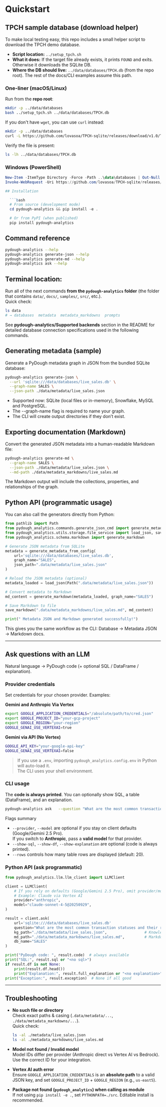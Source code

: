 # Quickstart

## TPCH sample database (download helper)

To make local testing easy, this repo includes a small helper script to download the TPCH demo database.

- **Script location:** `../setup_tpch.sh`
- **What it does:** If the target file already exists, it prints `FOUND` and exits. Otherwise it downloads the SQLite DB.
- **Where the DB should live:** `../data/databases/TPCH.db` (from the repo root). The rest of the docs/CLI examples assume this path.

### One-liner (macOS/Linux)

Run from the **repo root**:

```bash
mkdir -p ../data/databases
bash ../setup_tpch.sh ../data/databases/TPCH.db
```

If you don't have `wget`, you can use `curl` instead:

```bash
mkdir -p ../data/databases
curl -L https://github.com/lovasoa/TPCH-sqlite/releases/download/v1.0/TPC-H.db -o ../data/databases/TPCH.db
```

Verify the file is present:

```bash
ls -lh ../data/databases/TPCH.db
```

### Windows (PowerShell)

```powershell
New-Item -ItemType Directory -Force -Path ..\data\databases | Out-Null
Invoke-WebRequest -Uri https://github.com/lovasoa/TPCH-sqlite/releases/download/v1.0/TPC-H.db -OutFile ..\data\databases\TPCH.db

## Installation

  ```bash
  # From source (development mode)
  cd pydough-analytics && pip install -e .

  # Or from PyPI (when published)
  pip install pydough-analytics
  ```

## Command reference

```bash
pydough-analytics --help
pydough-analytics generate-json --help
pydough-analytics generate-md --help
pydough-analytics ask --help
```

## **Terminal location:** 

Run all of the next commands **from the `pydough-analytics` folder** (the folder that contains `data/`, `docs/`, `samples/`, `src/`, etc.).  
 Quick check:
 ```bash
 ls data
 # → databases  metadata  metadata_markdowns  prompts
 ```
See **pydough-analytics/Supported backends** section in the README for detailed database connection specifications used in the following commands.

## Generating metadata (sample)

Generate a PyDough metadata graph in JSON from the bundled SQLite database:

  ```bash
  pydough-analytics generate-json \
    --url 'sqlite:///data/databases/live_sales.db' \
    --graph-name SALES \
    --json-path ./data/metadata/live_sales.json
  ```

- Supported now: SQLite (local files or in-memory), Snowflake, MySQL and PostgreSQL.
- The --graph-name flag is required to name your graph.
- The CLI will create output directories if they don’t exist.

## Exporting documentation (Markdown)

Convert the generated JSON metadata into a human-readable Markdown file:

  ```bash
  pydough-analytics generate-md \
    --graph-name SALES \
    --json-path ./data/metadata/live_sales.json \
    --md-path ./data/metadata_markdowns/live_sales.md
  ```

The Markdown output will include the collections, properties, and relationships of the graph.

## Python API (programmatic usage)

You can also call the generators directly from Python:

```python
from pathlib import Path
from pydough_analytics.commands.generate_json_cmd import generate_metadata_from_config
from pydough_analytics.utils.storage.file_service import load_json, save_markdown
from pydough_analytics.schema.markdown import generate_markdown

# Generate JSON metadata from SQLite
metadata = generate_metadata_from_config(
    url='sqlite:///data/databases/live_sales.db',
    graph_name="SALES",
    json_path=".data/metadata/live_sales.json"
)

# Reload the JSON metadata (optional)
metadata_loaded = load_json(Path(".data/metadata/live_sales.json"))

# Convert metadata to Markdown
md_content = generate_markdown(metadata_loaded, graph_name="SALES")

# Save Markdown to file
save_markdown(".data/metadata_markdowns/live_sales.md", md_content)

print(" Metadata JSON and Markdown generated successfully!")
```

This gives you the same workflow as the CLI:
Database → Metadata JSON → Markdown docs.

---

## Ask questions with an LLM

Natural language → PyDough code (+ optional SQL / DataFrame / explanation).

### Provider credentials

Set credentials for your chosen provider. Examples:

**Gemini and Anthropic Via Vertex**
```bash
export GOOGLE_APPLICATION_CREDENTIALS="/absolute/path/to/cred.json"
export GOOGLE_PROJECT_ID="your-gcp-project"
export GOOGLE_REGION="your-region"
GOOGLE_GENAI_USE_VERTEXAI=true
```

**Gemini via API (No Vertex)**
```bash
GOOGLE_API_KEY="your-google-api-key"
GOOGLE_GENAI_USE_VERTEXAI=false
```

> If you use a `.env`, importing `pydough_analytics.config.env` in Python will auto-load it.  
> The CLI uses your shell environment.

### CLI usage

The **code is always printed**. You can optionally show SQL, a table (DataFrame), and an explanation.

```bash
pydough-analytics ask   --question "What are the most common transaction statuses and their respective counts?"   --url 'sqlite:///data/databases/live_sales.db'   --db-name SALES   --md-path .data/metadata_markdowns/live_sales.md   --kg-path .data/metadata/live_sales.json   --provider anthropic   --model claude-sonnet-4-5@20250929   --show-sql --show-df --show-explanation
```

Flags summary

- `--provider`, `--model` are optional if you stay on client defaults (Google/Gemini 2.5 Pro).  
  If you switch to **Anthropic**, pass a **valid model** for that provider.
- `--show-sql`, `--show-df`, `--show-explanation` are optional (code is always printed).
- `--rows` controls how many table rows are displayed (default: 20).

### Python API (ask programmatic)

```python
from pydough_analytics.llm.llm_client import LLMClient

client = LLMClient(
    # If you rely on defaults (Google/Gemini 2.5 Pro), omit provider/model.
    # Example: Claude via Vertex AI
    provider="anthropic",
    model="claude-sonnet-4-5@20250929",
)

result = client.ask(
    url='sqlite:///data/databases/live_sales.db'
    question="What are the most common transaction statuses and their respective counts?",
    kg_path="./data/metadata/live_sales.json",                 # Knowledge Graph JSON
    md_path="./data/metadata_markdowns/live_sales.md",         # Markdown doc for the DB
    db_name="SALES"
)

print("PyDough code: ", result.code)  # always available
print("SQL:", result.sql or "<no sql>")
if result.df is not None:
    print(result.df.head())
    print("Explanation:", result.full_explanation or "<no explanation>")
print("Exception:", result.exception)  # None if all good
```

---

## Troubleshooting

- **No such file or directory**  
  Check exact paths & casing (`.data/metadata/...`, `./data/metadata_markdowns/...`).  
  Quick check:
  ```bash
  ls -al ./metadata/live_sales.json
  ls -al ./metadata_markdowns/live_sales.md
  ```

- **Model not found / Invalid model**  
  Model IDs differ per provider (Anthropic direct vs Vertex AI vs Bedrock).  
  Use the correct ID for your integration.

- **Vertex AI auth error**  
  Ensure `GOOGLE_APPLICATION_CREDENTIALS` is an **absolute path** to a valid JSON key,
  and set `GOOGLE_PROJECT_ID` + `GOOGLE_REGION` (e.g., `us-east5`).

- **Package not found (`pydough_analytics`) when calling as module**  
  If not using `pip install -e .`, set `PYTHONPATH=./src`. Editable install is recommended.